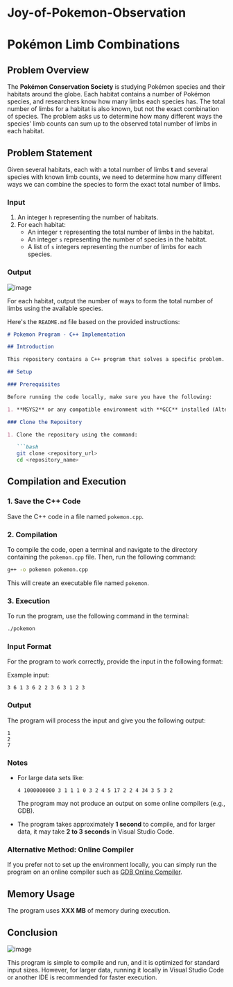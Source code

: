 # Joy-of-Pokemon-Observation

# Pokémon Limb Combinations

## Problem Overview

The **Pokémon Conservation Society** is studying Pokémon species and their habitats around the globe. Each habitat contains a number of Pokémon species, and researchers know how many limbs each species has. The total number of limbs for a habitat is also known, but not the exact combination of species. The problem asks us to determine how many different ways the species' limb counts can sum up to the observed total number of limbs in each habitat.

## Problem Statement

Given several habitats, each with a total number of limbs **t** and several species with known limb counts, we need to determine how many different ways we can combine the species to form the exact total number of limbs.

### Input

1. An integer `h` representing the number of habitats.
2. For each habitat:
   - An integer `t` representing the total number of limbs in the habitat.
   - An integer `s` representing the number of species in the habitat.
   - A list of `s` integers representing the number of limbs for each species.

### Output


![image](https://github.com/user-attachments/assets/8b7868fc-d454-481b-a1dc-7cc9e5b63d1b)


For each habitat, output the number of ways to form the total number of limbs using the available species.

Here's the `README.md` file based on the provided instructions:

```markdown
# Pokemon Program - C++ Implementation

## Introduction

This repository contains a C++ program that solves a specific problem. You can either run it locally on your machine using Visual Studio Code or execute it using an online compiler.

## Setup

### Prerequisites

Before running the code locally, make sure you have the following:

1. **MSYS2** or any compatible environment with **GCC** installed (Alternatively, you can use any C++ compiler of your choice).

### Clone the Repository

1. Clone the repository using the command:

   ```bash
   git clone <repository_url>
   cd <repository_name>
   ```

## Compilation and Execution

### 1. Save the C++ Code

Save the C++ code in a file named `pokemon.cpp`.

### 2. Compilation

To compile the code, open a terminal and navigate to the directory containing the `pokemon.cpp` file. Then, run the following command:

```bash
g++ -o pokemon pokemon.cpp
```

This will create an executable file named `pokemon`.

### 3. Execution

To run the program, use the following command in the terminal:

```bash
./pokemon
```

### Input Format

For the program to work correctly, provide the input in the following format:

Example input:

```
3 6 1 3 6 2 2 3 6 3 1 2 3
```

### Output

The program will process the input and give you the following output:

```
1
2
7
```

### Notes

- For large data sets like:

  ```
  4 1000000000 3 1 1 1 0 3 2 4 5 17 2 2 4 34 3 5 3 2
  ```

  The program may not produce an output on some online compilers (e.g., GDB).

- The program takes approximately **1 second** to compile, and for larger data, it may take **2 to 3 seconds** in Visual Studio Code.

### Alternative Method: Online Compiler

If you prefer not to set up the environment locally, you can simply run the program on an online compiler such as [GDB Online Compiler](https://www.jdoodle.com/c-online-compiler).

## Memory Usage

The program uses **XXX MB** of memory during execution.

## Conclusion


![image](https://github.com/user-attachments/assets/223190a3-b691-4c71-8475-0afcbf93ad2d)


This program is simple to compile and run, and it is optimized for standard input sizes. However, for larger data, running it locally in Visual Studio Code or another IDE is recommended for faster execution.

```
